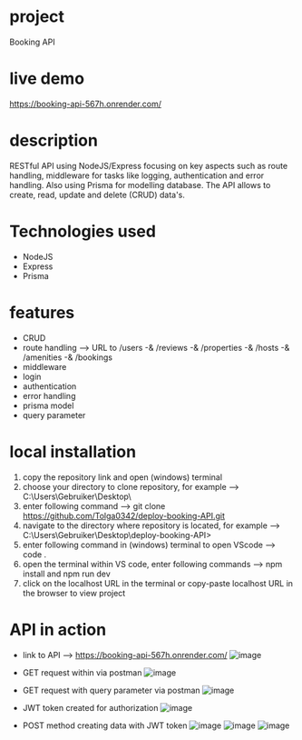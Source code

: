 # project

Booking API

# live demo 

https://booking-api-567h.onrender.com/

# description

RESTful API using NodeJS/Express focusing on key aspects such as route handling, middleware for tasks like logging, authentication and error handling. Also using Prisma for modelling database. The API allows to create, read, update and delete (CRUD) data's. 

# Technologies used

- NodeJS
- Express
- Prisma

# features 

- CRUD
- route handling --> URL to /users -& /reviews -& /properties -& /hosts -& /amenities -& /bookings
- middleware
- login
- authentication
- error handling
- prisma model
- query parameter

# local installation 

1. copy the repository link and open (windows) terminal
2. choose your directory to clone repository, for example --> C:\Users\Gebruiker\Desktop\
3. enter following command --> git clone https://github.com/Tolga0342/deploy-booking-API.git
4. navigate to the directory where repository is located, for example --> C:\Users\Gebruiker\Desktop\deploy-booking-API>
5. enter following command in (windows) terminal to open VScode --> code .
6. open the terminal within VS code, enter following commands --> npm install and npm run dev
7. click on the localhost URL in the terminal or copy-paste localhost URL in the browser to view project

# API in action 

- link to API --> https://booking-api-567h.onrender.com/
![image](https://github.com/user-attachments/assets/3bbf6959-95f7-416e-941f-58b7b110191b)

- GET request within via postman
![image](https://github.com/user-attachments/assets/2c906310-2cfe-4c83-91de-bfeaa04e1ffe)

- GET request with query parameter via postman
![image](https://github.com/user-attachments/assets/d51e8175-95ab-42a6-8559-87a2802c3a38)

- JWT token created for authorization
![image](https://github.com/user-attachments/assets/dcae4bff-cfc7-4198-b66d-365580430786)

- POST method creating data with JWT token
![image](https://github.com/user-attachments/assets/4c3e1723-8bc5-4e30-b735-a15598a781be)
![image](https://github.com/user-attachments/assets/6a2b87ac-6d74-412b-9e3f-a6bc1a23a4c3)
![image](https://github.com/user-attachments/assets/a19a7d11-a775-4966-8bf4-850216c0f2a9)



 










